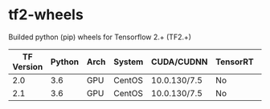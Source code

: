 # tf2-wheels
Builded python (pip) wheels for Tensorflow 2.+ (TF2.+)

TF Version | Python | Arch | System | CUDA/CUDNN | TensorRT | Link
--------|--------|------|--------|----|-------|---------|
2.0 | 3.6 | GPU | CentOS | 10.0.130/7.5 | No | [link](https://github.com/Ximilar-com/tf2-wheels/releases/download/2.0/tensorflow-2.0.0-cp36-cp36m-linux_x86_64.whl)
2.1 | 3.6 | GPU | CentOS | 10.0.130/7.5 | No | [link](https://github.com/Ximilar-com/tf2-wheels/releases/download/2.1/tensorflow-2.1.0-cp36-cp36m-linux_x86_64.whl)
